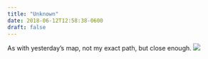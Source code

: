 ```yaml
---
title: "Unknown"
date: 2018-06-12T12:58:38-0600
draft: false
---
```


As with yesterday’s map, not my exact path, but close enough.
![](/images/2018/1a75d585b0.jpg)
